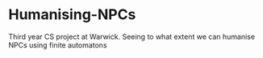# Humanising-NPCs
Third year CS project at Warwick. Seeing to what extent we can humanise NPCs using finite automatons
